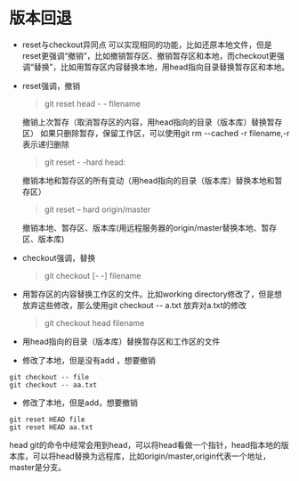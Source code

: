 # 版本回退

* reset与checkout异同点
  可以实现相同的功能，比如还原本地文件，但是reset更强调“撤销”，比如撤销暂存区、撤销暂存区和本地，而checkout更强调“替换”，比如用暂存区内容替换本地，用head指向目录替换暂存区和本地。

* reset强调，撤销

  >  git reset head - - filename 

  撤销上次暂存（取消暂存区的内容，用head指向的目录（版本库）替换暂存区）
  如果只删除暂存，保留工作区，可以使用git rm --cached -r filename,-r表示递归删除

  > git reset - -hard head: 

  撤销本地和暂存区的所有变动（用head指向的目录（版本库）替换本地和暂存区）

  > git reset – hard origin/master 

  撤销本地、暂存区、版本库(用远程服务器的origin/master替换本地、暂存区、版本库)

* checkout强调，替换

  > git checkout [- -] filename 
- 用暂存区的内容替换工作区的文件。比如working directory修改了，但是想放弃这些修改，那么使用git checkout -- a.txt 放弃对a.txt的修改 

  > git checkout head filename 

- 用head指向的目录（版本库）替换暂存区和工作区的文件



* 修改了本地，但是没有add ，想要撤销

```
git checkout -- file 
git checkout -- aa.txt
```



* 修改了本地，但是add，想要撤销

```
git reset HEAD file
git reset HEAD aa.txt
```



head
git的命令中经常会用到head，可以将head看做一个指针，head指本地的版本库，可以将head替换为远程库，比如origin/master,origin代表一个地址，master是分支。

